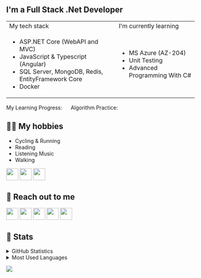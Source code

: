 ## I'm a Full Stack .Net Developer

<table>
    <tr>
        <td>My tech stack</td>
        <td>I'm currently learning</td>
    </tr>
    <tr>
        <td>
            <ul>
                <li>
                    ASP.NET Core (WebAPI and MVC)
                </li>
                <li>
                    JavaScript & Typescript (Angular)
                </li>
                <li>
                    SQL Server, MongoDB, Redis, EntityFramework Core
                </li>
                <li>
                    Docker
                </li>
            </ul>
        </td>
        <td>
            <ul>
                <li>
                    MS Azure (AZ-204)
                </li>
                <li>
                    Unit Testing
                </li>
                <li>
                    Advanced Programming With C#
                </li>
            </ul>
        </td>
    </tr>
</table>

My Learning Progress: [<img height="15" width="15" src="https://cdn.jsdelivr.net/npm/simple-icons@v4/icons/pluralsight.svg" />][pluralsight]
Algorithm Practice: [<img height="15" width="15" src="https://cdn.jsdelivr.net/npm/simple-icons@v4/icons/hackerrank.svg" />][hackerrank]

## 🚴‍♀️ My hobbies

- Cycling & Running
- Reading
- Listening Music
- Walking

[<img height="32" width="32" src="https://cdn.jsdelivr.net/npm/simple-icons@v4/icons/strava.svg" />][strava]
[<img height="32" width="32" src="https://cdn.jsdelivr.net/npm/simple-icons@v4/icons/garmin.svg" />][garmin]
[<img height="32" width="32" src="https://cdn.jsdelivr.net/npm/simple-icons@v4/icons/goodreads.svg" />][goodreads]

## 💬 Reach out to me

[<img height="32" width="32" src="https://cdn.jsdelivr.net/npm/simple-icons@v4/icons/linkedin.svg" />][linkedin]
[<img height="32" width="32" src="https://cdn.jsdelivr.net/npm/simple-icons@v4/icons/twitter.svg" />][twitter]
[<img height="32" width="32" src="https://cdn.jsdelivr.net/npm/simple-icons@v4/icons/discord.svg" />][discord]
[<img height="32" width="32" src="https://cdn.jsdelivr.net/npm/simple-icons@v4/icons/messenger.svg" />][facebook]
[<img height="32" width="32" src="https://cdn.jsdelivr.net/npm/simple-icons@v4/icons/skype.svg" />][skype]

## 🗽 Stats

<details>
    <summary>
        GitHub Statistics
    </summary>
    <img height="180em" src="https://github-readme-stats-eight-theta.vercel.app/api?username=sevcanalkan&show_icons=true&theme=vue&include_all_commits=true&count_private=true"/>
</details>
<details>
    <summary>
        Most Used Languages
    </summary>
    <img height="250em" src="https://github-readme-stats.vercel.app/api/top-langs/?username=sevcanalkan&theme=vue"/>
</details>

![](https://komarev.com/ghpvc/?username=sevcanalkan&color=blueviolet)

[youtube]: https://www.youtube.com/channel/UCufWUY4x4uA2cxUT99mlLkg
[pluralsight]: https://app.pluralsight.com/profile/sevcan-alkan
[linkedin]: https://www.linkedin.com/in/sevcanalkan/
[twitter]: https://twitter.com/Sevcan_ALKAN
[hackerrank]: https://www.hackerrank.com/sevcanalkan
[strava]: https://www.strava.com/athletes/9976167
[garmin]: https://connect.garmin.com/modern/profile/SevcanALKAN
[instagram]: https://www.instagram.com/sevcan.alkan/
[discord]: https://discord.com/users/572035278064058398
[facebook]: https://www.facebook.com/SevcanALKANN/
[skype]: https://join.skype.com/invite/bK0FvTNhQGqc
[goodreads]: https://www.goodreads.com/user/show/22897743-sevcan-alkan

